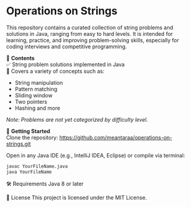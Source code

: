 # Operations on Strings

This repository contains a curated collection of string problems and solutions in Java, ranging from easy to hard levels. It is intended for learning, practice, and improving problem-solving skills, especially for coding interviews and competitive programming.

📂 **Contents**  
✅ String problem solutions implemented in Java  
🧠 Covers a variety of concepts such as:  
- String manipulation  
- Pattern matching  
- Sliding window  
- Two pointers  
- Hashing  and more

*Note: Problems are not yet categorized by difficulty level.*

🚀 **Getting Started**  
Clone the repository: https://github.com/meantaraa/operations-on-strings.git


Open in any Java IDE (e.g., IntelliJ IDEA, Eclipse) or compile via terminal:

```bash
javac YourFileName.java
java YourFileName
```

🛠️ Requirements
Java 8 or later

📜 License
This project is licensed under the MIT License.
